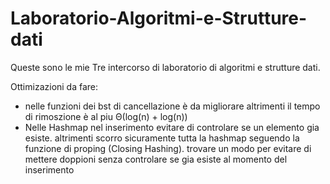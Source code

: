 # Laboratorio-Algoritmi-e-Strutture-dati

Queste sono le mie Tre intercorso di laboratorio di algoritmi e strutture dati.

Ottimizazioni da fare:
  - nelle funzioni dei bst di cancellazione è da migliorare altrimenti il tempo di rimoszione è al piu Θ(log(n) + log(n))
  - Nelle Hashmap nel inserimento evitare di controlare se un elemento gia esiste. altrimenti scorro sicuramente tutta la hashmap seguendo la funzione di proping (Closing Hashing). trovare un modo per evitare di mettere doppioni senza controlare se gia esiste al momento del inserimento
